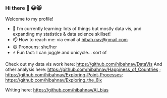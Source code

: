 ### Hi there 👋 😀😸
Welcome to my profile!

- 🌱 I’m currently learning: lots of things but mostly data vis, and expanding my statistics & data science skillset!
- 📫 How to reach me:  via email at hibah.nav@gmail.com
- 😄 Pronouns: she/her
- ⚡ Fun fact: I can juggle and unicycle... sort of


Check out my data vis work here: https://github.com/hibahnav/DataVis
And other analysis here: https://github.com/hibahnav/Happiness_of_Countries ; https://github.com/hibahnav/Exploring-Point-Processes; https://github.com/hibahnav/Exploring_the_6ix

Writing here: https://github.com/hibahnav/AI_bias

